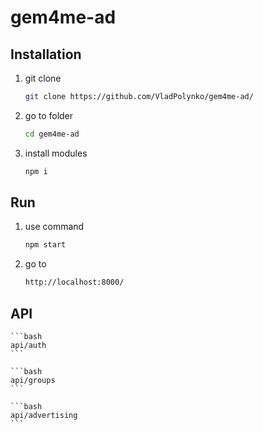 # gem4me-ad


## Installation

1. git clone

    ```bash
    git clone https://github.com/VladPolynko/gem4me-ad/
    ```
2. go to folder
    ```bash
    cd gem4me-ad
    ```
    
3. install modules
    ```bash
    npm i
    ```
    
    
## Run 

1. use command
    ```bash
    npm start
    ```

2. go to
    ```bash
    http://localhost:8000/
    ```


## API
    ```bash
    api/auth
    ```
    
    ```bash
    api/groups
    ```
    
    ```bash
    api/advertising
    ```
    
